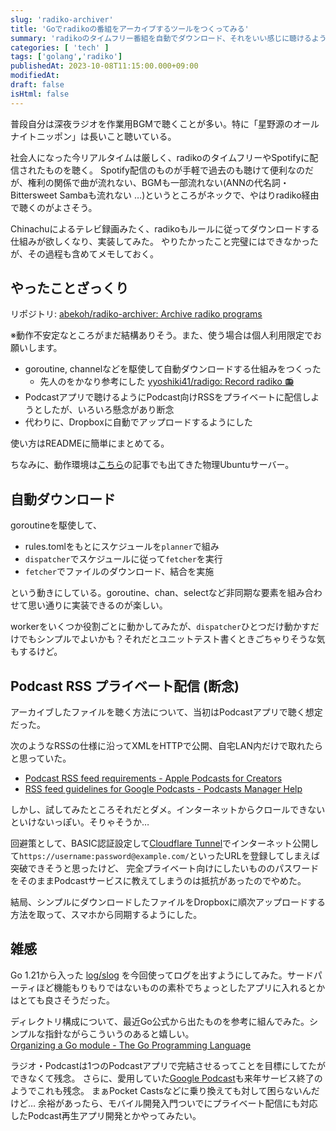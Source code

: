 ```yaml
---
slug: 'radiko-archiver'
title: 'Goでradikoの番組をアーカイブするツールをつくってみる'
summary: 'radikoのタイムフリー番組を自動でダウンロード、それをいい感じに聴けるような仕組みを模索した備忘録。'
categories: [ 'tech' ]
tags: ['golang','radiko']
publishedAt: 2023-10-08T11:15:00.000+09:00
modifiedAt:
draft: false
isHtml: false
---
```


普段自分は深夜ラジオを作業用BGMで聴くことが多い。特に「星野源のオールナイトニッポン」は長いこと聴いている。

社会人になった今リアルタイムは厳しく、radikoのタイムフリーやSpotifyに配信されたものを聴く。
Spotify配信のものが手軽で過去のも聴けて便利なのだが、権利の関係で曲が流れない、BGMも一部流れない(ANNの代名詞・Bittersweet Sambaも流れない …)というところがネックで、やはりradiko経由で聴くのがよさそう。

Chinachuによるテレビ録画みたく、radikoもルールに従ってダウンロードする仕組みが欲しくなり、実装してみた。
やりたかったこと完璧にはできなかったが、その過程も含めてメモしておく。

## やったことざっくり

リポジトリ: [abekoh/radiko-archiver: Archive radiko programs](https://github.com/abekoh/radiko-archiver)

※動作不安定なところがまだ結構ありそう。また、使う場合は個人利用限定でお願いします。

- goroutine, channelなどを駆使して自動ダウンロードする仕組みをつくった
  - 先人のをかなり参考にした [yyoshiki41/radigo: Record radiko 📻](https://github.com/yyoshiki41/radigo)
- Podcastアプリで聴けるようにPodcast向けRSSをプライベートに配信しようとしたが、いろいろ懸念があり断念
- 代わりに、Dropboxに自動でアップロードするようにした

使い方はREADMEに簡単にまとめてる。

ちなみに、動作環境は[こちら](/posts/ubuntu2204-mirakurun-epgstation)の記事でも出てきた物理Ubuntuサーバー。

## 自動ダウンロード

goroutineを駆使して、

- rules.tomlをもとにスケジュールを`planner`で組み
- `dispatcher`でスケジュールに従って`fetcher`を実行
- `fetcher`でファイルのダウンロード、結合を実施

という動きにしている。goroutine、chan、selectなど非同期な要素を組み合わせて思い通りに実装できるのが楽しい。

workerをいくつか役割ごとに動かしてみたが、`dispatcher`ひとつだけ動かすだけでもシンプルでよいかも？それだとユニットテスト書くときごちゃりそうな気もするけど。

## Podcast RSS プライベート配信 (断念)

アーカイブしたファイルを聴く方法について、当初はPodcastアプリで聴く想定だった。

次のようなRSSの仕様に沿ってXMLをHTTPで公開、自宅LAN内だけで取れたらと思っていた。

- [Podcast RSS feed requirements - Apple Podcasts for Creators](https://podcasters.apple.com/support/823-podcast-requirements)
- [RSS feed guidelines for Google Podcasts - Podcasts Manager Help](https://support.google.com/podcast-publishers/answer/9889544?hl=en)

しかし、試してみたところそれだとダメ。インターネットからクロールできないといけないっぽい。そりゃそうか…

回避策として、BASIC認証設定して[Cloudflare Tunnel](https://www.cloudflare.com/products/tunnel/)でインターネット公開して`https://username:password@example.com/`といったURLを登録してしまえば突破できそうと思ったけど、
完全プライベート向けにしたいもののパスワードをそのままPodcastサービスに教えてしまうのは抵抗があったのでやめた。

結局、シンプルにダウンロードしたファイルをDropboxに順次アップロードする方法を取って、スマホから同期するようにした。

## 雑感

Go 1.21から入った [log/slog](https://pkg.go.dev/log/slog) を今回使ってログを出すようにしてみた。サードパーティほど機能もりもりではないものの素朴でちょっとしたアプリに入れるとかはとても良さそうだった。

ディレクトリ構成について、最近Go公式から出たものを参考に組んでみた。シンプルな指針ながらこういうのあると嬉しい。  
[Organizing a Go module - The Go Programming Language](https://go.dev/doc/modules/layout)


ラジオ・Podcastは1つのPodcastアプリで完結させるってことを目標にしてたができなくて残念。
さらに、愛用していた[Google Podcast](https://podcasts.google.com/)も来年サービス終了のようでこれも残念。
まぁPocket Castsなどに乗り換えても対して困らないんだけど…
余裕があったら、モバイル開発入門ついでにプライベート配信にも対応したPodcast再生アプリ開発とかやってみたい。
